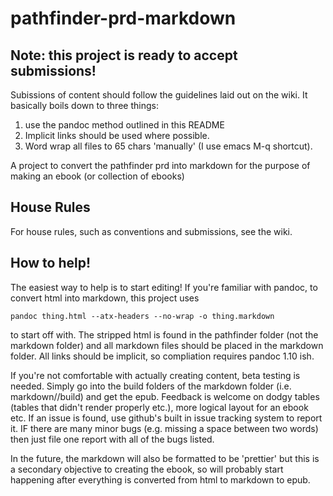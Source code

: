 # pathfinder-prd-markdown

## Note: this project is ready to accept submissions!
Subissions of content should follow the guidelines laid out on the wiki. It 
basically boils down to three things:

1) use the pandoc method outlined in this README
2) Implicit links should be used where possible.
3) Word wrap all files to 65 chars 'manually' (I use emacs M-q shortcut).

A project to convert the pathfinder prd into markdown for the purpose of making
an ebook (or collection of ebooks)

## House Rules
For house rules, such as conventions and submissions, see the wiki.

## How to help!

The easiest way to help is to start editing! If you're familiar with pandoc, to
convert html into markdown, this project uses

    pandoc thing.html --atx-headers --no-wrap -o thing.markdown
    
to start off with. The stripped html is found in the pathfinder folder (not the 
markdown folder) and all markdown files should be placed in the markdown folder. 
All links should be implicit, so compliation requires pandoc 1.10 ish.

If you're not comfortable with actually creating content, beta testing is needed. 
Simply go into the build folders of the markdown folder 
(i.e. markdown/<book of choice>/build) and get the epub. Feedback is welcome on 
dodgy tables (tables that didn't render properly etc.), more logical layout for
an ebook etc. If an issue is found, use github's built in issue tracking system
to report it. IF there are many minor bugs (e.g. missing a space between two 
words) then just file one report with all of the bugs listed.

In the future, the markdown will also be formatted to be 'prettier' but this is a
secondary objective to creating the ebook, so will probably start happening after 
everything is converted from html to markdown to epub.
